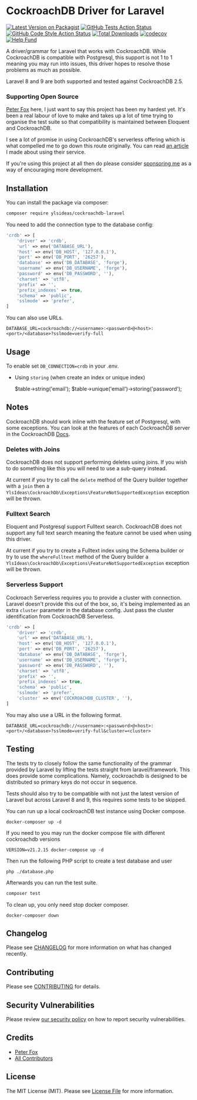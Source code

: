# CockroachDB Driver for Laravel

[![Latest Version on Packagist](https://img.shields.io/packagist/v/ylsideas/cockroachdb-laravel.svg?style=flat-square)](https://packagist.org/packages/ylsideas/cockroachdb-laravel)
[![GitHub Tests Action Status](https://img.shields.io/github/workflow/status/ylsideas/cockroachdb-laravel/run-tests?label=tests&style=flat-square)](https://github.com/ylsideas/cockroachdb-laravel/actions?query=workflow%3Arun-tests+branch%3Amain)
[![GitHub Code Style Action Status](https://img.shields.io/github/workflow/status/ylsideas/cockroachdb-laravel/Check%20&%20fix%20styling?label=Code%20Style&style=flat-square)](https://github.com/ylsideas/cockroachdb-laravel/actions?query=workflow%3A"Check+%26+fix+styling"+branch%3Amain)
[![Total Downloads](https://img.shields.io/packagist/dt/ylsideas/cockroachdb-laravel.svg?style=flat-square)](https://packagist.org/packages/ylsideas/cockroachdb-laravel)
[![codecov](https://codecov.io/github/ylsideas/cockroachdb-laravel/branch/main/graph/badge.svg?token=GCCY3KZHXQ)](https://codecov.io/github/ylsideas/cockroachdb-laravel)
[![Help Fund](https://img.shields.io/github/sponsors/peterfox?style=flat-square)](https://github.com/sponsors/peterfox)

A driver/grammar for Laravel that works with CockroachDB. While CockroachDB is compatible with Postgresql, this support
is not 1 to 1 meaning you may run into issues, this driver hopes to resolve those problems as much as possible.

Laravel 8 and 9 are both supported and tested against CockroachDB 2.5.

### Supporting Open Source

[Peter Fox](https://www.peterfox.me) here, I just want to say this project has been my hardest yet. It's been a real labour of love to make and takes
up a lot of time trying to organise the test suite so that compatibility is maintained between Eloquent and CockroachDB.

I see a lot of promise in using CockroachDB's serverless offering which is what compelled me to go down this route originally.
You can read [an article](https://medium.com/@SlyFireFox/laravel-tip-cockroachdbs-serverless-database-322aa7f5f7ef) 
I made about using their service.

If you're using this project at all then do please consider [sponsoring me](https://github.com/sponsors/peterfox) 
as a way of encouraging more development.

## Installation

You can install the package via composer:

```bash
composer require ylsideas/cockroachdb-laravel
```

You need to add the connection type to the database config:
```php
'crdb' => [
    'driver' => 'crdb',
    'url' => env('DATABASE_URL'),
    'host' => env('DB_HOST', '127.0.0.1'),
    'port' => env('DB_PORT', '26257'),
    'database' => env('DB_DATABASE', 'forge'),
    'username' => env('DB_USERNAME', 'forge'),
    'password' => env('DB_PASSWORD', ''),
    'charset' => 'utf8',
    'prefix' => '',
    'prefix_indexes' => true,
    'schema' => 'public',
    'sslmode' => 'prefer',
]
```

You can also use URLs.

```dotenv
DATABASE_URL=cockroachdb://<username>:<password>@<host>:<port>/<database>?sslmode=verify-full
```

## Usage

To enable set `DB_CONNECTION=crdb` in your .env.

- Using `storing` (when create an index or unique index)


    $table->string('email');
    $table->unique('email')->storing('password');

## Notes

CockroachDB should work inline with the feature set of Postgresql, with some exceptions. You can look at the
features of each CockroachDB server in the CockroachDB [Docs](https://www.cockroachlabs.com/docs/stable/sql-feature-support.html).

### Deletes with Joins
CockroachDB does not support performing deletes using joins. If you wish to
do something like this you will need to use a sub-query instead.

At current if you try to call the `delete` method of the Query builder together with a `join` then
a `YlsIdeas\CockroachDb\Exceptions\FeatureNotSupportedException` exception will be thrown.

### Fulltext Search
Eloquent and Postgresql support Fulltext search. CockroachDB does not support any full text
search meaning the feature cannot be used when using this driver.

At current if you try to create a Fulltext index using the Schema builder or try to use the `whereFulltext`
method of the Query builder a `YlsIdeas\CockroachDb\Exceptions\FeatureNotSupportedException` exception will be thrown.

### Serverless Support
Cockroach Serverless requires you to provide a cluster with connection.
Laravel doesn't provide this out of the box, so, it's being implemented as an extra `cluster` parameter in the 
database config. Just pass the cluster identification from CockroachDB Serverless.

```php
'crdb' => [
    'driver' => 'crdb',
    'url' => env('DATABASE_URL'),
    'host' => env('DB_HOST', '127.0.0.1'),
    'port' => env('DB_PORT', '26257'),
    'database' => env('DB_DATABASE', 'forge'),
    'username' => env('DB_USERNAME', 'forge'),
    'password' => env('DB_PASSWORD', ''),
    'charset' => 'utf8',
    'prefix' => '',
    'prefix_indexes' => true,
    'schema' => 'public',
    'sslmode' => 'prefer',
    'cluster' => env('COCKROACHDB_CLUSTER', ''),
]
```

You may also use a URL in the following format.

```dotenv
DATABASE_URL=cockroachdb://<username>:<password>@<host>:<port>/<database>?sslmode=verify-full&cluster=<cluster>
```

## Testing

The tests try to closely follow the same functionality of the grammar provided by Laravel
by lifting the tests straight from laravel/framework. This does provide some complications.
Namely, cockroachdb is designed to be distributed so primary keys do not occur in sequence.

Tests should also try to be compatible with not just the latest version of Laravel but across
Laravel 8 and 9, this requires some tests to be skipped.

You can run up a local cockroachDB test instance using Docker compose.
```shell
docker-composer up -d
```

If you need to you may run the docker compose file with different cockroachdb
versions
```shell
VERSION=v21.2.15 docker-compose up -d
```

Then run the following PHP script to create a test database and user
```shell
php ./database.php
```

Afterwards you can run the test suite.
```bash
composer test
```

To clean up, you only need stop docker composer.
```shell
docker-composer down
```

## Changelog

Please see [CHANGELOG](CHANGELOG.md) for more information on what has changed recently.

## Contributing

Please see [CONTRIBUTING](.github/CONTRIBUTING.md) for details.

## Security Vulnerabilities

Please review [our security policy](../../security/policy) on how to report security vulnerabilities.

## Credits

- [Peter Fox](https://github.com/peterfox)
- [All Contributors](../../contributors)

## License

The MIT License (MIT). Please see [License File](LICENSE.md) for more information.
